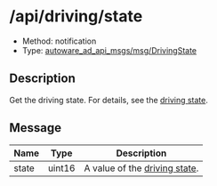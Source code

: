 # /api/driving/state

- Method: notification
- Type: [autoware_ad_api_msgs/msg/DrivingState](../../../types/autoware_ad_api_msgs/msg/driving_state.md)

## Description

Get the driving state. For details, see the [driving state](index.md).

## Message

| Name  | Type   | Description                               |
| ----- | ------ | ----------------------------------------- |
| state | uint16 | A value of the [driving state](index.md). |
